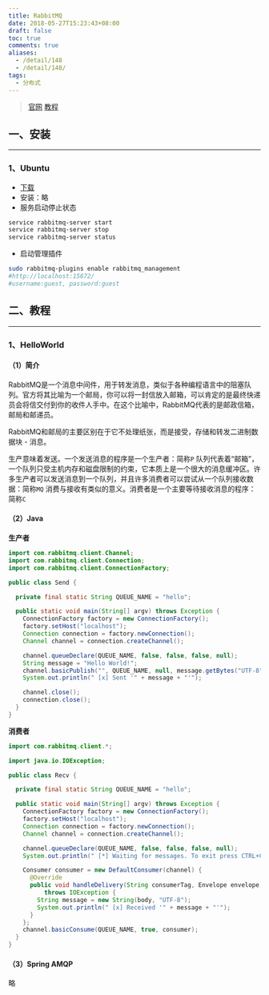 ```yaml
---
title: RabbitMQ
date: 2018-05-27T15:23:43+08:00
draft: false
toc: true
comments: true
aliases:
  - /detail/148
  - /detail/148/
tags:
  - 分布式
---
```


> [官网](http://www.rabbitmq.com/)
> [教程](http://www.rabbitmq.com/getstarted.html)

## 一、安装

***

### 1、Ubuntu

* [下载](http://www.rabbitmq.com/install-debian.html)
* 安装：略
* 服务启动停止状态

```bash
service rabbitmq-server start
service rabbitmq-server stop
service rabbitmq-server status
```

* 启动管理插件

```bash
sudo rabbitmq-plugins enable rabbitmq_management
#http://localhost:15672/
#username:guest, password:guest
```

## 二、教程

***

### 1、HelloWorld

#### （1）简介

RabbitMQ是一个消息中间件，用于转发消息，类似于各种编程语言中的阻塞队列。官方将其比喻为一个邮局，你可以将一封信放入邮箱，可以肯定的是最终快递员会将信交付到你的收件人手中。在这个比喻中，RabbitMQ代表的是邮政信箱，邮局和邮递员。

RabbitMQ和邮局的主要区别在于它不处理纸张，而是接受，存储和转发二进制数据块 - 消息。

生产意味着发送。一个发送消息的程序是一个生产者：简称`P`
队列代表着“邮箱”，一个队列只受主机内存和磁盘限制的约束，它本质上是一个很大的消息缓冲区。许多生产者可以发送消息到一个队列，并且许多消费者可以尝试从一个队列接收数据：简称`MQ`
消费与接收有类似的意义。消费者是一个主要等待接收消息的程序：简称`C`

#### （2）Java

**生产者**

```java
import com.rabbitmq.client.Channel;
import com.rabbitmq.client.Connection;
import com.rabbitmq.client.ConnectionFactory;

public class Send {

  private final static String QUEUE_NAME = "hello";

  public static void main(String[] argv) throws Exception {
    ConnectionFactory factory = new ConnectionFactory();
    factory.setHost("localhost");
    Connection connection = factory.newConnection();
    Channel channel = connection.createChannel();

    channel.queueDeclare(QUEUE_NAME, false, false, false, null);
    String message = "Hello World!";
    channel.basicPublish("", QUEUE_NAME, null, message.getBytes("UTF-8"));
    System.out.println(" [x] Sent '" + message + "'");

    channel.close();
    connection.close();
  }
}
```

**消费者**

```java
import com.rabbitmq.client.*;

import java.io.IOException;

public class Recv {

  private final static String QUEUE_NAME = "hello";

  public static void main(String[] argv) throws Exception {
    ConnectionFactory factory = new ConnectionFactory();
    factory.setHost("localhost");
    Connection connection = factory.newConnection();
    Channel channel = connection.createChannel();

    channel.queueDeclare(QUEUE_NAME, false, false, false, null);
    System.out.println(" [*] Waiting for messages. To exit press CTRL+C");

    Consumer consumer = new DefaultConsumer(channel) {
      @Override
      public void handleDelivery(String consumerTag, Envelope envelope, AMQP.BasicProperties properties, byte[] body)
          throws IOException {
        String message = new String(body, "UTF-8");
        System.out.println(" [x] Received '" + message + "'");
      }
    };
    channel.basicConsume(QUEUE_NAME, true, consumer);
  }
}
```

#### （3）Spring AMQP

略
